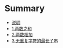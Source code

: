 # Summary

* [说明](README.md)
* [1.两数之和](1.两数之和/readme.md)
* [2.两数相加](2.两数相加/readme.md)
* [3.无重复字符的最长子串](3.无重复字符的最长子串/readme.md)
